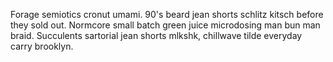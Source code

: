 Forage semiotics cronut umami. 90's beard jean shorts schlitz kitsch before they sold out. Normcore small batch green juice microdosing man bun man braid. Succulents sartorial jean shorts mlkshk, chillwave tilde everyday carry brooklyn.